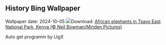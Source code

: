 ## History Bing Wallpaper
Wallpaper date: 2024-10-05
![](https://www.bing.com/th?id=OHR.ElephantTeacher_EN-GB5187585413_UHD.jpg&w=1000)Download: [African elephants in Tsavo East National Park, Kenya (© Neil Bowman/Minden Pictures)](https://www.bing.com/th?id=OHR.ElephantTeacher_EN-GB5187585413_UHD.jpg)

Auto get programm by LtgX
